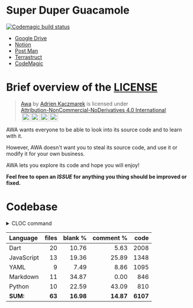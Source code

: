 # Super Duper Guacamole

[![Codemagic build status](https://api.codemagic.io/apps/6288ca21c7038f014b56b6b0/6288ca21c7038f014b56b6af/status_badge.svg)](https://codemagic.io/apps/6288ca21c7038f014b56b6b0/6288ca21c7038f014b56b6af/latest_build)

- [Google Drive](https://drive.google.com/drive/folders/1VGYTlRhyS1SivX0uCPNUiKHsgLy7AHK3?usp=sharing)
- [Notion](https://purring-shark-0e9.notion.site/Awa-048af14525474c29828c867d0ba553a6)
- [Post Man](https://awa-ma.postman.co)
- [Terrastruct](https://app.terrastruct.com/console)
- [CodeMagic](https://codemagic.io)

# Brief overview of the [LICENSE](./LICENSE)

> <p xmlns:cc="http://creativecommons.org/ns#" xmlns:dct="http://purl.org/dc/terms/"><a property="dct:title" rel="cc:attributionURL" href="https://github.com/AdrKacz/super-duper-guacamole">Awa</a> by <a rel="cc:attributionURL dct:creator" property="cc:attributionName" href="https://github.com/AdrKacz">Adrien Kaczmarek</a> is licensed under <a href="http://creativecommons.org/licenses/by-nc-nd/4.0/?ref=chooser-v1" target="_blank" rel="license noopener noreferrer" style="display:inline-block;">Attribution-NonCommercial-NoDerivatives 4.0 International</br><img style="height:22px!important;margin-left:3px;vertical-align:text-bottom;" src="https://mirrors.creativecommons.org/presskit/icons/cc.svg?ref=chooser-v1"><img style="height:22px!important;margin-left:3px;vertical-align:text-bottom;" src="https://mirrors.creativecommons.org/presskit/icons/by.svg?ref=chooser-v1"><img style="height:22px!important;margin-left:3px;vertical-align:text-bottom;" src="https://mirrors.creativecommons.org/presskit/icons/nc.svg?ref=chooser-v1"><img style="height:22px!important;margin-left:3px;vertical-align:text-bottom;" src="https://mirrors.creativecommons.org/presskit/icons/nd.svg?ref=chooser-v1"></a></p>

AWA wants everyone to be able to look into its source code and to learn with it.

However, AWA doesn't want you to steal its source code, and use it or modify it for your own business.

AWA lets you explore its code and hope you will enjoy!

**Feel free to open an _ISSUE_ for anything you thing should be improved or fixed.**

# Codebase

<details><summary>CLOC command</summary>
<p>

```sh
# macOS: brew install cloc
$ cloc --config=options.txt .
```
</p>
</details>

Language|files|blank %|comment %|code
:-------|-------:|-------:|-------:|-------:
Dart|20|10.76|5.63|2008
JavaScript|13|19.36|25.89|1348
YAML|9|7.49|8.86|1095
Markdown|11|34.87|0.00|846
Python|10|22.59|43.09|810
**SUM:**|**63**|**16.98**|**14.87**|**6107**